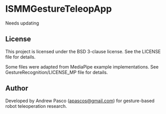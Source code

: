 # ISMMGestureTeleopApp

Needs updating

## License

This project is licensed under the BSD 3-clause license. See the LICENSE file for details.

Some files were adapted from MediaPipe example implementations. See GestureRecognition/LICENSE\_MP file for details. 

## Author

Developed by Andrew Pasco (apascos@gmail.com) for gesture-based robot teleoperation research.
